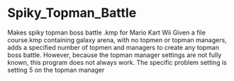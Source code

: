 # Spiky_Topman_Battle
Makes spiky topman boss battle .kmp for Mario Kart Wii
Given a file course.kmp containing galaxy arena, with no topmen or topman managers, adds a specified number of topmen and managers to create any topman boss battle. However, because the topman manager settings are not fully known, this program does not always work. The specific problem setting is setting 5 on the topman manager

